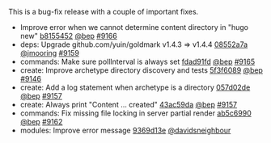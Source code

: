 

This is a bug-fix release with a couple of important fixes.

* Improve error when we cannot determine content directory in "hugo new" [b8155452](https://github.com/gohugoio/hugo/commit/b8155452ac699473b6b2a34f53988dee01b4da34) [@bep](https://github.com/bep) [#9166](https://github.com/gohugoio/hugo/issues/9166)
* deps: Upgrade github.com/yuin/goldmark v1.4.3 => v1.4.4 [08552a7a](https://github.com/gohugoio/hugo/commit/08552a7a4cd1fe64efdd2f1b95142fa4295cb298) [@jmooring](https://github.com/jmooring) [#9159](https://github.com/gohugoio/hugo/issues/9159)
* commands: Make sure pollInterval is always set [fdad91fd](https://github.com/gohugoio/hugo/commit/fdad91fd96bc4636bf3a957cdddce18b66473124) [@bep](https://github.com/bep) [#9165](https://github.com/gohugoio/hugo/issues/9165)
* create: Improve archetype directory discovery and tests [5f3f6089](https://github.com/gohugoio/hugo/commit/5f3f60898cfe1c087841ec1fbd5ddc2916d0a2c6) [@bep](https://github.com/bep) [#9146](https://github.com/gohugoio/hugo/issues/9146)
* create: Add a log statement when archetype is a directory [057d02de](https://github.com/gohugoio/hugo/commit/057d02de256a3866b7044abaa4d03c69d9fedef0) [@bep](https://github.com/bep) [#9157](https://github.com/gohugoio/hugo/issues/9157)
* create: Always print "Content ... created" [43ac59da](https://github.com/gohugoio/hugo/commit/43ac59da850901cc848b35129ca7223f9f9a9b19) [@bep](https://github.com/bep) [#9157](https://github.com/gohugoio/hugo/issues/9157)
* commands: Fix missing file locking in server partial render [ab5c6990](https://github.com/gohugoio/hugo/commit/ab5c6990a55cbb11d97f857b4619b83fddda3d18) [@bep](https://github.com/bep) [#9162](https://github.com/gohugoio/hugo/issues/9162)
* modules: Improve error message [9369d13e](https://github.com/gohugoio/hugo/commit/9369d13e59ffac262944477fad3dcd2742d66288) [@davidsneighbour](https://github.com/davidsneighbour) 



